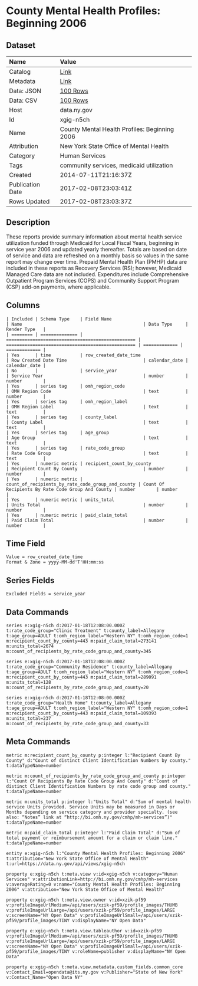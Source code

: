 # County Mental Health Profiles: Beginning 2006

## Dataset

| Name | Value |
| :--- | :---- |
| Catalog | [Link](https://catalog.data.gov/dataset/county-mental-health-profiles-beginning-2006) |
| Metadata | [Link](https://data.ny.gov/api/views/xgig-n5ch) |
| Data: JSON | [100 Rows](https://data.ny.gov/api/views/xgig-n5ch/rows.json?max_rows=100) |
| Data: CSV | [100 Rows](https://data.ny.gov/api/views/xgig-n5ch/rows.csv?max_rows=100) |
| Host | data.ny.gov |
| Id | xgig-n5ch |
| Name | County Mental Health Profiles: Beginning 2006 |
| Attribution | New York State Office of Mental Health |
| Category | Human Services |
| Tags | community services, medicaid utilization |
| Created | 2014-07-11T21:16:37Z |
| Publication Date | 2017-02-08T23:03:41Z |
| Rows Updated | 2017-02-08T23:03:37Z |

## Description

These reports provide summary information about mental health service utilization funded through Medicaid for Local Fiscal Years, beginning in service year 2006 and updated yearly thereafter. Totals are based on date of service and data are refreshed on a monthly basis so values in the same report may change over time. Prepaid Mental Health Plan (PMHP) data are included in these reports as Recovery Services (RS); however, Medicaid Managed Care data are not included. Expenditures include Comprehensive Outpatient Program Services (COPS) and Community Support Program (CSP) add-on payments, where applicable.

## Columns

```ls
| Included | Schema Type    | Field Name                                        | Name                                              | Data Type     | Render Type   |
| ======== | ============== | ================================================= | ================================================= | ============= | ============= |
| Yes      | time           | row_created_date_time                             | Row Created Date Time                             | calendar_date | calendar_date |
| No       |                | service_year                                      | Service Year                                      | number        | number        |
| Yes      | series tag     | omh_region_code                                   | OMH Region Code                                   | text          | number        |
| Yes      | series tag     | omh_region_label                                  | OMH Region Label                                  | text          | text          |
| Yes      | series tag     | county_label                                      | County Label                                      | text          | text          |
| Yes      | series tag     | age_group                                         | Age Group                                         | text          | text          |
| Yes      | series tag     | rate_code_group                                   | Rate Code Group                                   | text          | text          |
| Yes      | numeric metric | recipient_count_by_county                         | Recipient Count By County                         | number        | number        |
| Yes      | numeric metric | count_of_recipients_by_rate_code_group_and_county | Count Of Recipients By Rate Code Group And County | number        | number        |
| Yes      | numeric metric | units_total                                       | Units Total                                       | number        | number        |
| Yes      | numeric metric | paid_claim_total                                  | Paid Claim Total                                  | number        | number        |
```

## Time Field

```ls
Value = row_created_date_time
Format & Zone = yyyy-MM-dd'T'HH:mm:ss
```

## Series Fields

```ls
Excluded Fields = service_year
```

## Data Commands

```ls
series e:xgig-n5ch d:2017-01-18T12:08:00.000Z t:rate_code_group="Clinic Treatment" t:county_label=Allegany t:age_group=ADULT t:omh_region_label="Western NY" t:omh_region_code=1 m:recipient_count_by_county=443 m:paid_claim_total=273141 m:units_total=2674 m:count_of_recipients_by_rate_code_group_and_county=345

series e:xgig-n5ch d:2017-01-18T12:08:00.000Z t:rate_code_group="Community Residence" t:county_label=Allegany t:age_group=ADULT t:omh_region_label="Western NY" t:omh_region_code=1 m:recipient_count_by_county=443 m:paid_claim_total=289091 m:units_total=128 m:count_of_recipients_by_rate_code_group_and_county=20

series e:xgig-n5ch d:2017-01-18T12:08:00.000Z t:rate_code_group="Health Home" t:county_label=Allegany t:age_group=ADULT t:omh_region_label="Western NY" t:omh_region_code=1 m:recipient_count_by_county=443 m:paid_claim_total=109393 m:units_total=237 m:count_of_recipients_by_rate_code_group_and_county=33
```

## Meta Commands

```ls
metric m:recipient_count_by_county p:integer l:"Recipient Count By County" d:"Count of distinct Client Identification Numbers by county." t:dataTypeName=number

metric m:count_of_recipients_by_rate_code_group_and_county p:integer l:"Count Of Recipients By Rate Code Group And County" d:"Count of distinct Client Identification Numbers by rate code group and county." t:dataTypeName=number

metric m:units_total p:integer l:"Units Total" d:"Sum of mental health service Units provided. Service Units may be measured in Days or Months depending on service category and provider specialty. (see also: “Notes” link at “http://bi.omh.ny.gov/cmhp/mh-services”)" t:dataTypeName=number

metric m:paid_claim_total p:integer l:"Paid Claim Total" d:"Sum of total payment or reimbursement amount for a claim or claim line." t:dataTypeName=number

entity e:xgig-n5ch l:"County Mental Health Profiles: Beginning 2006" t:attribution="New York State Office of Mental Health" t:url=https://data.ny.gov/api/views/xgig-n5ch

property e:xgig-n5ch t:meta.view v:id=xgig-n5ch v:category="Human Services" v:attributionLink=http://bi.omh.ny.gov/cmhp/mh-services v:averageRating=0 v:name="County Mental Health Profiles: Beginning 2006" v:attribution="New York State Office of Mental Health"

property e:xgig-n5ch t:meta.view.owner v:id=xzik-pf59 v:profileImageUrlMedium=/api/users/xzik-pf59/profile_images/THUMB v:profileImageUrlLarge=/api/users/xzik-pf59/profile_images/LARGE v:screenName="NY Open Data" v:profileImageUrlSmall=/api/users/xzik-pf59/profile_images/TINY v:displayName="NY Open Data"

property e:xgig-n5ch t:meta.view.tableauthor v:id=xzik-pf59 v:profileImageUrlMedium=/api/users/xzik-pf59/profile_images/THUMB v:profileImageUrlLarge=/api/users/xzik-pf59/profile_images/LARGE v:screenName="NY Open Data" v:profileImageUrlSmall=/api/users/xzik-pf59/profile_images/TINY v:roleName=publisher v:displayName="NY Open Data"

property e:xgig-n5ch t:meta.view.metadata.custom_fields.common_core v:Contact_Email=opendata@its.ny.gov v:Publisher="State of New York" v:Contact_Name="Open Data NY"
```